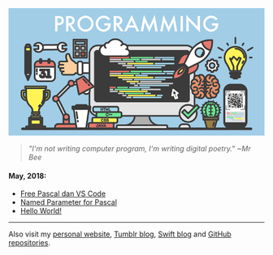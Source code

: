 [![](img/programming.png)](https://www.shutterstock.com/image-vector/programming-concept-illustration-signs-icons-on-631891025)

> *"I'm not writing computer program, I'm writing digital poetry." ~Mr Bee*

#### May, 2018:
* [Free Pascal dan VS Code](fpc-dan-vscode.md)
* [Named Parameter for Pascal](namedparameter.md)
* [Hello World!](hello.md)

---
Also visit my [personal website](https://pak.lebah.web.id), [Tumblr blog](http://paklebah.tumblr.com), [Swift blog](http://medium.com/@pak.lebah) and [GitHub repositories](http://github.com/pakLebah).
